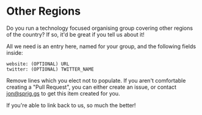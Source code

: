 # Other Regions

Do you run a technology focused organising group covering other regions of the country? If so, it'd be great if you tell us about it!

All we need is an entry here, named for your group, and the following fields inside:

    website: (OPTIONAL) URL
    twitter: (OPTIONAL) TWITTER_NAME
    
Remove lines which you elect not to populate. If you aren't comfortable creating a "Pull Request", you can either create an issue, or contact jon@sprig.gs to get this item created for you.

If you're able to link back to us, so much the better!
